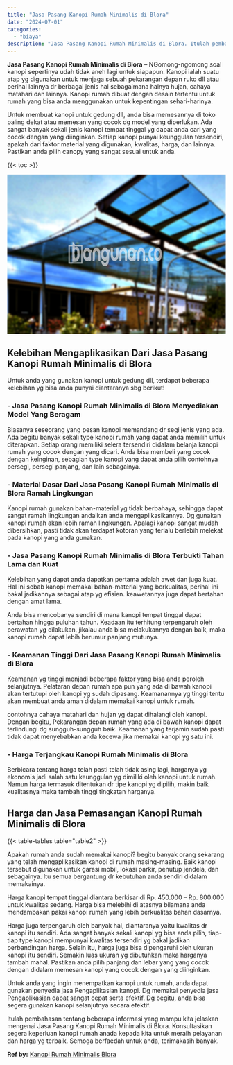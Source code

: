 ```yaml
---
title: "Jasa Pasang Kanopi Rumah Minimalis di Blora"
date: "2024-07-01"
categories: 
  - "biaya"
description: "Jasa Pasang Kanopi Rumah Minimalis di Blora. Itulah pembahasan tentang beberapa informasi yang mampu kita jelaskan mengenai Jasa Pasang Kanopi Rumah Minimali..."
---
```


**Jasa Pasang Kanopi Rumah Minimalis di Blora** – NGomong-ngomong soal kanopi sepertinya udah tidak aneh lagi untuk siapapun. Kanopi ialah suatu atap yg digunakan untuk menjaga sebuah pekarangan depan ruko dll atau perihal lainnya dr berbagai jenis hal sebagaimana halnya hujan, cahaya matahari dan lainnya. Kanopi rumah dibuat dengan desain tertentu untuk rumah yang bisa anda menggunakan untuk kepentingan sehari-harinya.

Untuk membuat kanopi untuk gedung dll, anda bisa memesannya di toko paling dekat atau memesan yang cocok dg model yang diperlukan. Ada sangat banyak sekali jenis kanopi tempat tinggal yg dapat anda cari yang cocok dengan yang diinginkan. Setiap kanopi punyai keunggulan tersendiri, apakah dari faktor material yang digunakan, kwalitas, harga, dan lainnya. Pastikan anda pilih canopy yang sangat sesuai untuk anda.

{{< toc >}}

![Jasa Pasang Kanopi Rumah Minimalis di Blora](/images/harga-kanopi-minimalis-23.png)

## Kelebihan Mengaplikasikan Dari Jasa Pasang Kanopi Rumah Minimalis di Blora

Untuk anda yang gunakan kanopi untuk gedung dll, terdapat beberapa kelebihan yg bisa anda punyai diantaranya sbg berikut!

### \- Jasa Pasang Kanopi Rumah Minimalis di Blora Menyediakan Model Yang Beragam

Biasanya seseorang yang pesan kanopi memandang dr segi jenis yang ada. Ada begitu banyak sekali type kanopi rumah yang dapat anda memilih untuk diterapkan. Setiap orang memiliki selera tersendiri didalam belanja kanopi rumah yang cocok dengan yang dicari. Anda bisa membeli yang cocok dengan keinginan, sebagian type kanopi yang dapat anda pilih contohnya persegi, persegi panjang, dan lain sebagainya.

### \- Material Dasar Dari Jasa Pasang Kanopi Rumah Minimalis di Blora Ramah Lingkungan

Kanopi rumah gunakan bahan-material yg tidak berbahaya, sehingga dapat sangat ramah lingkungan andaikan anda mengaplikasikannya. Dg gunakan kanopi rumah akan lebih ramah lingkungan. Apalagi kanopi sangat mudah dibersihkan, pasti tidak akan terdapat kotoran yang terlalu berlebih melekat pada kanopi yang anda gunakan.

### \- Jasa Pasang Kanopi Rumah Minimalis di Blora Terbukti Tahan Lama dan Kuat

Kelebihan yang dapat anda dapatkan pertama adalah awet dan juga kuat. Hal ini sebab kanopi memakai bahan-material yang berkualitas, perihal ini bakal jadikannya sebagai atap yg efisien. keawetannya juga dapat bertahan dengan amat lama.

Anda bisa mencobanya sendiri di mana kanopi tempat tinggal dapat bertahan hingga puluhan tahun. Keadaan itu terhitung terpengaruh oleh perawatan yg dilakukan, jikalau anda bisa melakukannya dengan baik, maka kanopi rumah dapat lebih berumur panjang mutunya.

### \- Keamanan Tinggi Dari Jasa Pasang Kanopi Rumah Minimalis di Blora

Keamanan yg tinggi menjadi beberapa faktor yang bisa anda peroleh selanjutnya. Pelataran depan rumah apa pun yang ada di bawah kanopi akan tertutupi oleh kanopi yg sudah dipasang. Keamanannya yg tinggi tentu akan membuat anda aman didalam memakai kanopi untuk rumah.

contohnya cahaya matahari dan hujan yg dapat dihalangi oleh kanopi. Dengan begitu, Pekarangan depan rumah yang ada di bawah kanopi dapat terlindungi dg sungguh-sungguh baik. Keamanan yang terjamin sudah pasti tidak dapat menyebabkan anda kecewa jika memakai kanopi yg satu ini.

### \- Harga Terjangkau Kanopi Rumah Minimalis di Blora

Berbicara tentang harga telah pasti telah tidak asing lagi, harganya yg ekonomis jadi salah satu keunggulan yg dimiliki oleh kanopi untuk rumah. Namun harga termasuk ditentukan dr tipe kanopi yg dipilih, makin baik kualitasnya maka tambah tinggi tingkatan harganya.

## Harga dan Jasa Pemasangan Kanopi Rumah Minimalis di Blora

{{< table-tables table="table2" >}}

Apakah rumah anda sudah memakai kanopi? begitu banyak orang sekarang yang telah mengaplikasikan kanopi di rumah masing-masing. Baik kanopi tersebut digunakan untuk garasi mobil, lokasi parkir, penutup jendela, dan sebagainya. Itu semua bergantung dr kebutuhan anda sendiri didalam memakainya.

Harga kanopi tempat tinggal diantara berkisar di Rp. 450.000 – Rp. 800.000 untuk kwalitas sedang. Harga bisa melebihi di atasnya bilamana anda mendambakan pakai kanopi rumah yang lebih berkualitas bahan dasarnya.

Harga juga terpengaruh oleh banyak hal, diantaranya yaitu kwalitas dr kanopi itu sendiri. Ada sangat banyak sekali kanopi yg bisa anda pilih, tiap-tiap type kanopi mempunyai kwalitas tersendiri yg bakal jadikan perbandingan harga. Selain itu, harga juga bisa dipengaruhi oleh ukuran kanopi itu sendiri. Semakin luas ukuran yg dibutuhkan maka harganya tambah mahal. Pastikan anda pilih panjang dan lebar yang yang cocok dengan didalam memesan kanopi yang cocok dengan yang diinginkan.

Untuk anda yang ingin menempatkan kanopi untuk rumah, anda dapat gunakan penyedia jasa Pengaplikasian kanopi. Dg memakai penyedia jasa Pengaplikasian dapat sangat cepat serta efektif. Dg begitu, anda bisa segera gunakan kanopi selanjutnya secara efektif.

Itulah pembahasan tentang beberapa informasi yang mampu kita jelaskan mengenai Jasa Pasang Kanopi Rumah Minimalis di Blora. Konsultasikan segera keperluan kanopi rumah anada kepada kita untuk meraih pelayanan dan harga yg terbaik. Semoga berfaedah untuk anda, terimakasih banyak.

**Ref by:**  [Kanopi Rumah Minimalis Blora](https://id.wikipedia.org/wiki/Kanopi)
